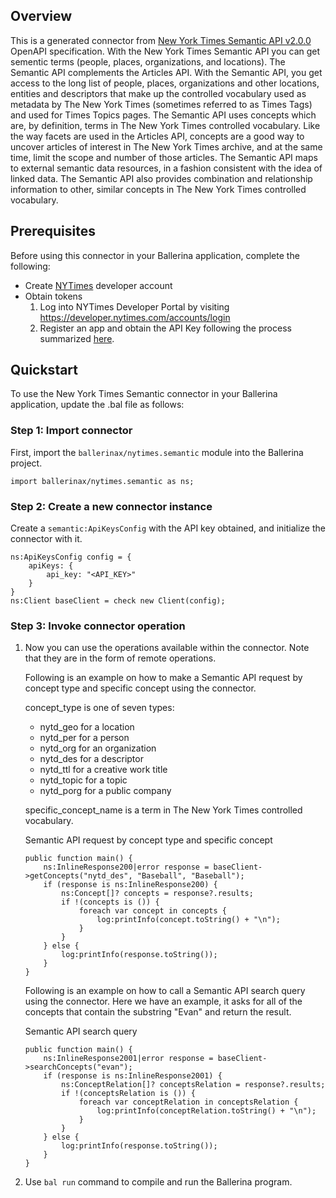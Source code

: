 ## Overview
This is a generated connector from [New York Times Semantic API v2.0.0](https://developer.nytimes.com/docs/semantic-api-product/1/overview) OpenAPI specification. 
With the New York Times Semantic API you can get sementic terms (people, places, organizations, and locations). 
The Semantic API complements the Articles API. With the Semantic API, you get access to the long list of people, places, organizations and other locations, entities and descriptors that make up the controlled vocabulary used as metadata by The New York Times (sometimes referred to as Times Tags) and used for Times Topics pages.
The Semantic API uses concepts which are, by definition, terms in The New York Times controlled vocabulary. Like the way facets are used in the Articles API, concepts are a good way to uncover articles of interest in The New York Times archive, and at the same time, limit the scope and number of those articles. The Semantic API maps to external semantic data resources, in a fashion consistent with the idea of linked data. The Semantic API also provides combination and relationship information to other, similar concepts in The New York Times controlled vocabulary.

## Prerequisites

Before using this connector in your Ballerina application, complete the following:

* Create [NYTimes](https://developer.nytimes.com/accounts/login) developer account
* Obtain tokens
    1. Log into NYTimes Developer Portal by visiting https://developer.nytimes.com/accounts/login
    2. Register an app and obtain the API Key following the process summarized [here](https://developer.nytimes.com/get-started).

## Quickstart
 
To use the New York Times Semantic connector in your Ballerina application, update the .bal file as follows: 

### Step 1: Import connector
First, import the `ballerinax/nytimes.semantic` module into the Ballerina project.
```ballerina
import ballerinax/nytimes.semantic as ns;
```

### Step 2: Create a new connector instance
Create a `semantic:ApiKeysConfig` with the API key obtained, and initialize the connector with it. 
```ballerina
ns:ApiKeysConfig config = {
    apiKeys: {
        api_key: "<API_KEY>"
    }
}
ns:Client baseClient = check new Client(config);
```

### Step 3: Invoke connector operation
1. Now you can use the operations available within the connector. Note that they are in the form of remote operations.

    Following is an example on how to make a Semantic API request by concept type and specific concept using the connector.

    concept_type is one of seven types:

    - nytd_geo for a location
    - nytd_per for a person
    - nytd_org for an organization
    - nytd_des for a descriptor
    - nytd_ttl for a creative work title
    - nytd_topic for a topic
    - nytd_porg for a public company

    specific_concept_name is a term in The New York Times controlled vocabulary.

    Semantic API request by concept type and specific concept

    ```ballerina
    public function main() {
        ns:InlineResponse200|error response = baseClient->getConcepts("nytd_des", "Baseball", "Baseball");
        if (response is ns:InlineResponse200) {
            ns:Concept[]? concepts = response?.results;
            if !(concepts is ()) {
                foreach var concept in concepts {
                    log:printInfo(concept.toString() + "\n");
                }
            }
        } else {
            log:printInfo(response.toString());
        }
    }
    ``` 
    Following is an example on how to call a Semantic API search query using the connector. Here we have an example, it asks for all of the concepts that contain the substring "Evan" and return the result.

    Semantic API search query

    ```ballerina
    public function main() {
        ns:InlineResponse2001|error response = baseClient->searchConcepts("evan");
        if (response is ns:InlineResponse2001) {
            ns:ConceptRelation[]? conceptsRelation = response?.results;
            if !(conceptsRelation is ()) {
                foreach var conceptRelation in conceptsRelation {
                    log:printInfo(conceptRelation.toString() + "\n");
                }
            }
        } else {
            log:printInfo(response.toString());
        }
    }
    ``` 

2. Use `bal run` command to compile and run the Ballerina program. 
